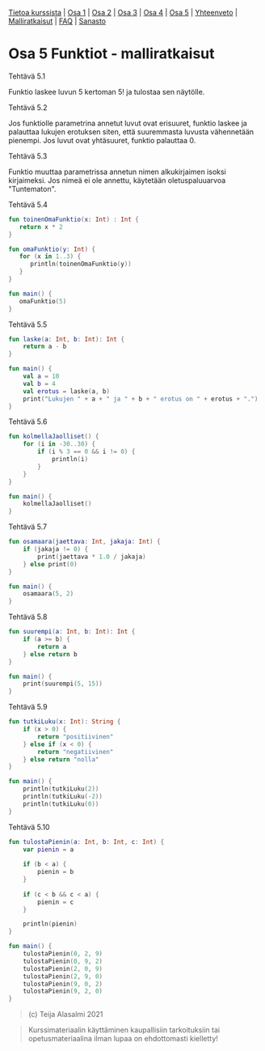 [Tietoa kurssista](../README.md) | [Osa 1](../osa-1.md) | [Osa 2](../osa-2.md) | [Osa 3](../osa-3.md) | [Osa 4](../osa-4.md) | [Osa 5](../osa-5.md) | [Yhteenveto](../yhteenveto.md) | [Malliratkaisut](malliratkaisut.md) | [FAQ](../faq.md) | [Sanasto](../sanasto.md)

# Osa 5 Funktiot - malliratkaisut

Tehtävä 5.1

Funktio laskee luvun 5 kertoman 5! ja tulostaa sen näytölle.

Tehtävä 5.2

Jos funktiolle parametrina annetut luvut ovat erisuuret, funktio laskee ja palauttaa lukujen erotuksen siten, että suuremmasta luvusta vähennetään pienempi. Jos luvut ovat yhtäsuuret, funktio palauttaa 0.

Tehtävä 5.3

Funktio muuttaa parametrissa annetun nimen alkukirjaimen isoksi kirjaimeksi. Jos nimeä ei ole annettu, käytetään oletuspaluuarvoa "Tuntematon".

Tehtävä 5.4

```kotlin
fun toinenOmaFunktio(x: Int) : Int {
   return x * 2
}

fun omaFunktio(y: Int) {
   for (x in 1..3) {
      println(toinenOmaFunktio(y))
   }
}

fun main() {
   omaFunktio(5)
}
```

Tehtävä 5.5

```kotlin
fun laske(a: Int, b: Int): Int {
    return a - b
}

fun main() {
    val a = 10
    val b = 4
    val erotus = laske(a, b)
    print("Lukujen " + a + " ja " + b + " erotus on " + erotus + ".")
}
```

Tehtävä 5.6

```kotlin
fun kolmellaJaolliset() {
    for (i in -30..30) {
        if (i % 3 == 0 && i != 0) {
            println(i)
        }
    }
}

fun main() {
    kolmellaJaolliset()
}
```

Tehtävä 5.7

```kotlin
fun osamaara(jaettava: Int, jakaja: Int) {
    if (jakaja != 0) {
        print(jaettava * 1.0 / jakaja)
    } else print(0)
}

fun main() {
    osamaara(5, 2)
}
```

Tehtävä 5.8

```kotlin
fun suurempi(a: Int, b: Int): Int {
    if (a >= b) {
        return a
    } else return b
}

fun main() {
    print(suurempi(5, 15))
}
```

Tehtävä 5.9

```kotlin
fun tutkiLuku(x: Int): String {
    if (x > 0) {
        return "positiivinen"
    } else if (x < 0) {
        return "negatiivinen"
    } else return "nolla"
}

fun main() {
    println(tutkiLuku(2))
    println(tutkiLuku(-2))
    println(tutkiLuku(0))
}
```

Tehtävä 5.10

```kotlin
fun tulostaPienin(a: Int, b: Int, c: Int) {
    var pienin = a
    
    if (b < a) {
        pienin = b
    }
    
    if (c < b && c < a) {
        pienin = c
    }

    println(pienin)
}

fun main() {
    tulostaPienin(0, 2, 9)
    tulostaPienin(0, 9, 2)
    tulostaPienin(2, 0, 9)
    tulostaPienin(2, 9, 0)
    tulostaPienin(9, 0, 2)
    tulostaPienin(9, 2, 0)
}
```

> (c) Teija Alasalmi 2021

> Kurssimateriaalin käyttäminen kaupallisiin tarkoituksiin tai opetusmateriaalina ilman lupaa on ehdottomasti kielletty!